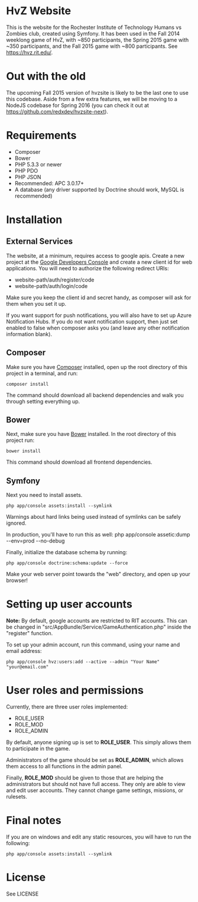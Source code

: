 HvZ Website
===========

This is the website for the Rochester Institute of Technology Humans vs Zombies club, created using Symfony. It has been
used in the Fall 2014 weeklong game of HvZ, with ~850 participants, the Spring 2015 game with ~350 participants, and the Fall 2015 game with ~800 participants. See https://hvz.rit.edu/.

Out with the old
================

The upcoming Fall 2015 version of hvzsite is likely to be the last one to use this codebase. Aside from a few extra features, we will be moving to a NodeJS codebase for Spring 2016 (you can check it out at https://github.com/redxdev/hvzsite-next).

Requirements
============

  * Composer
  * Bower
  * PHP 5.3.3 or newer
  * PHP PDO
  * PHP JSON
  * Recommended: APC 3.0.17+
  * A database (any driver supported by Doctrine should work, MySQL is recommended)

Installation
============

External Services
-----------------

The website, at a minimum, requires access to google apis. Create a new project at the [Google Developers Console](https://console.developers.google.com/) and create a new client id for web applications. You will need to authorize the following redirect URIs:

* website-path/auth/register/code
* website-path/auth/login/code

Make sure you keep the client id and secret handy, as composer will ask for them when you set it up.

If you want support for push notifications, you will also have to set up Azure Notification Hubs. If you do not want notification support, then just set enabled to false when composer asks you (and leave any other notification information blank).

Composer
--------

Make sure you have [Composer](https://getcomposer.org/) installed, open up the root directory of this project in a
terminal, and run:

    composer install

The command should download all backend dependencies and walk you through setting everything up.

Bower
-----

Next, make sure you have [Bower](http://bower.io/) installed. In the root directory of this project run:

    bower install

This command should download all frontend dependencies.

Symfony
-------

Next you need to install assets.

    php app/console assets:install --symlink

Warnings about hard links being used instead of symlinks can be safely ignored.

In production, you'll have to run this as well:
    php app/console assetic:dump --env=prod --no-debug

Finally, initialize the database schema by running:

    php app/console doctrine:schema:update --force

Make your web server point towards the "web" directory, and open up your browser!

Setting up user accounts
========================

**Note:** By default, google accounts are restricted to RIT accounts. This can be changed in
"src/AppBundle/Service/GameAuthentication.php" inside the "register" function.

To set up your admin account, run this command, using your name and email address:

    php app/console hvz:users:add --active --admin "Your Name" "your@email.com"

User roles and permissions
==========================

Currently, there are three user roles implemented:

* ROLE_USER
* ROLE_MOD
* ROLE_ADMIN

By default, anyone signing up is set to **ROLE_USER**. This simply allows them to participate in the game.

Administrators of the game should be set as **ROLE_ADMIN**, which allows them access to all functions in the admin panel.

Finally, **ROLE_MOD** should be given to those that are helping the administrators but should not have full access. They
only are able to view and edit user accounts. They cannot change game settings, missions, or rulesets.

Final notes
===========

If you are on windows and edit any static resources, you will have to run the following:

    php app/console assets:install --symlink

License
=======

See LICENSE
